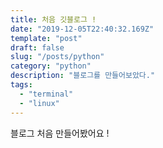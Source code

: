 ```yaml
---
title: 처음 깃블로그 !
date: "2019-12-05T22:40:32.169Z"
template: "post"
draft: false
slug: "/posts/python"
category: "python"
description: "블로그를 만들어보았다."
tags:
  - "terminal"
  - "linux"
---
```


블로그 처음 만들어봤어요 !